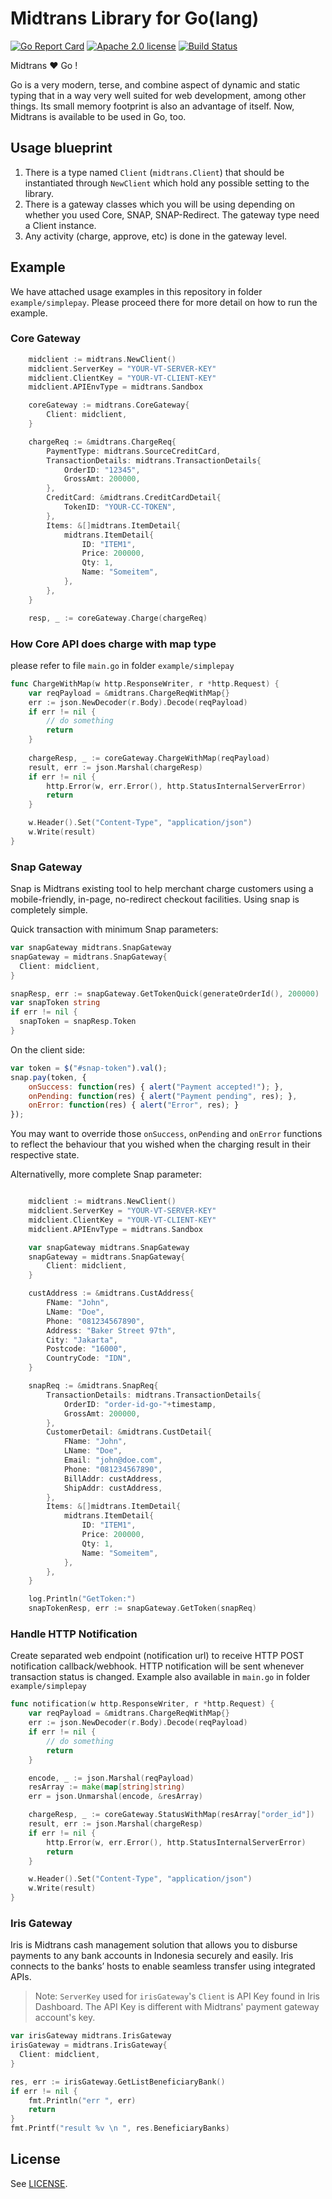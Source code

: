 # Midtrans Library for Go(lang)

[![Go Report Card](https://goreportcard.com/badge/github.com/kumparan/go-midtrans)](https://goreportcard.com/report/github.com/kumparan/go-midtrans)
[![Apache 2.0 license](https://img.shields.io/badge/license-Apache%202.0-brightgreen.svg)](LICENSE)
[![Build Status](https://travis-ci.org/veritrans/go-midtrans.svg?branch=master)](https://travis-ci.org/veritrans/go-midtrans)

Midtrans :heart: Go !

Go is a very modern, terse, and combine aspect of dynamic and static typing that in a way very
well suited for web development, among other things. Its small memory footprint is also
an advantage of itself. Now, Midtrans is available to be used in Go, too.

## Usage blueprint

1. There is a type named `Client` (`midtrans.Client`) that should be instantiated through `NewClient` which hold any possible setting to the library.
2. There is a gateway classes which you will be using depending on whether you used Core, SNAP, SNAP-Redirect. The gateway type need a Client instance.
3. Any activity (charge, approve, etc) is done in the gateway level.

## Example

We have attached usage examples in this repository in folder `example/simplepay`.
Please proceed there for more detail on how to run the example.

### Core Gateway

```go
    midclient := midtrans.NewClient()
    midclient.ServerKey = "YOUR-VT-SERVER-KEY"
    midclient.ClientKey = "YOUR-VT-CLIENT-KEY"
    midclient.APIEnvType = midtrans.Sandbox

    coreGateway := midtrans.CoreGateway{
        Client: midclient,
    }

    chargeReq := &midtrans.ChargeReq{
        PaymentType: midtrans.SourceCreditCard,
        TransactionDetails: midtrans.TransactionDetails{
            OrderID: "12345",
            GrossAmt: 200000,
        },
        CreditCard: &midtrans.CreditCardDetail{
            TokenID: "YOUR-CC-TOKEN",
        },
        Items: &[]midtrans.ItemDetail{
            midtrans.ItemDetail{
                ID: "ITEM1",
                Price: 200000,
                Qty: 1,
                Name: "Someitem",
            },
        },
    }

    resp, _ := coreGateway.Charge(chargeReq)
```

### How Core API does charge with map type
please refer to file `main.go` in folder `example/simplepay`
```go
func ChargeWithMap(w http.ResponseWriter, r *http.Request) {
	var reqPayload = &midtrans.ChargeReqWithMap{}
	err := json.NewDecoder(r.Body).Decode(reqPayload)
	if err != nil {
		// do something
		return
	}
	
	chargeResp, _ := coreGateway.ChargeWithMap(reqPayload)
	result, err := json.Marshal(chargeResp)
	if err != nil {
		http.Error(w, err.Error(), http.StatusInternalServerError)
		return
	}

	w.Header().Set("Content-Type", "application/json")
	w.Write(result)
}
```

### Snap Gateway

Snap is Midtrans existing tool to help merchant charge customers using a
mobile-friendly, in-page, no-redirect checkout facilities. Using snap is
completely simple.

Quick transaction with minimum Snap parameters:

```go
var snapGateway midtrans.SnapGateway
snapGateway = midtrans.SnapGateway{
  Client: midclient,
}

snapResp, err := snapGateway.GetTokenQuick(generateOrderId(), 200000)
var snapToken string
if err != nil {
  snapToken = snapResp.Token
}
```

On the client side:

```javascript
var token = $("#snap-token").val();
snap.pay(token, {
    onSuccess: function(res) { alert("Payment accepted!"); },
    onPending: function(res) { alert("Payment pending", res); },
    onError: function(res) { alert("Error", res); }
});
```

You may want to override those `onSuccess`, `onPending` and `onError`
functions to reflect the behaviour that you wished when the charging
result in their respective state.

Alternativelly, more complete Snap parameter:

```go

    midclient := midtrans.NewClient()
    midclient.ServerKey = "YOUR-VT-SERVER-KEY"
    midclient.ClientKey = "YOUR-VT-CLIENT-KEY"
    midclient.APIEnvType = midtrans.Sandbox

    var snapGateway midtrans.SnapGateway
    snapGateway = midtrans.SnapGateway{
        Client: midclient,
    }

    custAddress := &midtrans.CustAddress{
        FName: "John",
        LName: "Doe",
        Phone: "081234567890",
        Address: "Baker Street 97th",
        City: "Jakarta",
        Postcode: "16000",
        CountryCode: "IDN",
    }

    snapReq := &midtrans.SnapReq{
        TransactionDetails: midtrans.TransactionDetails{
            OrderID: "order-id-go-"+timestamp,
            GrossAmt: 200000,
        },
        CustomerDetail: &midtrans.CustDetail{
            FName: "John",
            LName: "Doe",
            Email: "john@doe.com",
            Phone: "081234567890",
            BillAddr: custAddress,
            ShipAddr: custAddress,
        },
        Items: &[]midtrans.ItemDetail{
            midtrans.ItemDetail{
                ID: "ITEM1",
                Price: 200000,
                Qty: 1,
                Name: "Someitem",
            },
        },
    }

    log.Println("GetToken:")
    snapTokenResp, err := snapGateway.GetToken(snapReq)
```

### Handle HTTP Notification
Create separated web endpoint (notification url) to receive HTTP POST notification callback/webhook. 
HTTP notification will be sent whenever transaction status is changed.
Example also available in `main.go` in folder `example/simplepay` 

```go
func notification(w http.ResponseWriter, r *http.Request) {
	var reqPayload = &midtrans.ChargeReqWithMap{}
	err := json.NewDecoder(r.Body).Decode(reqPayload)
	if err != nil {
		// do something
		return
	}

	encode, _ := json.Marshal(reqPayload)
	resArray := make(map[string]string)
	err = json.Unmarshal(encode, &resArray)

	chargeResp, _ := coreGateway.StatusWithMap(resArray["order_id"])
	result, err := json.Marshal(chargeResp)
	if err != nil {
		http.Error(w, err.Error(), http.StatusInternalServerError)
		return
	}

	w.Header().Set("Content-Type", "application/json")
	w.Write(result)
}
```

### Iris Gateway
Iris is Midtrans cash management solution that allows you to disburse payments to any bank accounts in Indonesia securely and easily. Iris connects to the banks’ hosts to enable seamless transfer using integrated APIs.

>Note: `ServerKey` used for `irisGateway`'s `Client` is API Key found in Iris Dashboard. The API Key is different with Midtrans' payment gateway account's key.

```go
var irisGateway midtrans.IrisGateway
irisGateway = midtrans.IrisGateway{
  Client: midclient,
}

res, err := irisGateway.GetListBeneficiaryBank()
if err != nil {
    fmt.Println("err ", err)
    return
}
fmt.Printf("result %v \n ", res.BeneficiaryBanks)
```

## License

See [LICENSE](LICENSE).

